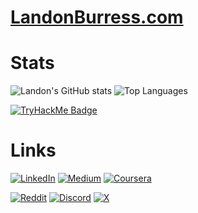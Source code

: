 # [LandonBurress.com](https://landonburress.com)

# Stats
![Landon's GitHub stats](https://github-readme-stats.vercel.app/api?username=lan-party&theme=merko)  ![Top Languages](https://github-readme-stats.vercel.app/api/top-langs/?username=lan-party&layout=compact&theme=merko)

[![TryHackMe Badge](https://tryhackme-badges.s3.amazonaws.com/LandonBurress.png)](https://tryhackme.com/p/LandonBurress)

# Links
[![LinkedIn](https://img.shields.io/badge/linkedin-%230077B5.svg?style=for-the-badge&logo=linkedin&logoColor=white)](https://www.linkedin.com/in/landon-burress/)
[![Medium](https://img.shields.io/badge/Medium-12100E?style=for-the-badge&logo=medium&logoColor=white)](https://medium.com/@landon.burress)
[![Coursera](https://img.shields.io/badge/Coursera-%230056D2.svg?style=for-the-badge&logo=Coursera&logoColor=white)](https://www.coursera.org/user/b79a83622a54f2a41787c01fa6da111e)

[![Reddit](https://img.shields.io/badge/Reddit-FF4500?style=for-the-badge&logo=reddit&logoColor=white)](https://www.reddit.com/user/landonodnal/)
[![Discord](https://img.shields.io/badge/Discord-%235865F2.svg?style=for-the-badge&logo=discord&logoColor=white)](https://discord.gg/3eqKb9bmFy)
[![X](https://img.shields.io/badge/X-%23000000.svg?style=for-the-badge&logo=X&logoColor=white)](https://x.com/bciwiki)
